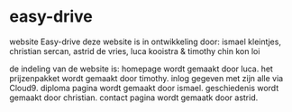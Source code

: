 # easy-drive
website Easy-drive
deze website is in ontwikkeling door: ismael kleintjes, christian sercan, astrid de vries, luca kooistra & timothy chin kon loi

de indeling van de website is:
homepage wordt gemaakt door luca.
het prijzenpakket wordt gemaakt door timothy.
inlog gegeven met zijn alle via Cloud9.
diploma pagina wordt gemaakt door ismael.
geschiedenis wordt gemaakt door christian.
contact pagina wordt gemaatk door astrid.
